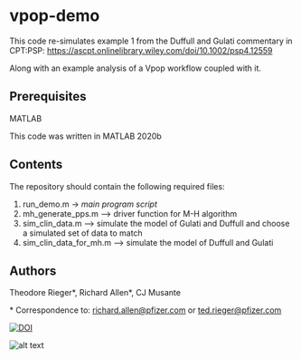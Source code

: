 # vpop-demo

This code re-simulates example 1 from the Duffull and Gulati commentary in CPT:PSP: 
https://ascpt.onlinelibrary.wiley.com/doi/10.1002/psp4.12559

Along with an example analysis of a Vpop workflow coupled with it.

## Prerequisites
MATLAB

This code was written in MATLAB 2020b

## Contents
The repository should contain the following required files:

1. run_demo.m -> *main program script*
2. mh_generate_pps.m --> driver function for M-H algorithm
3. sim_clin_data.m --> simulate the model of Gulati and Duffull and choose a simulated set of data to match
4. sim_clin_data_for_mh.m --> simulate the model of Duffull and Gulati

## Authors
Theodore Rieger*, Richard Allen*, CJ Musante

\* Correspondence to: richard.allen@pfizer.com or ted.rieger@pfizer.com

[![DOI](https://zenodo.org/badge/321780036.svg)](https://zenodo.org/badge/latestdoi/321780036)

![alt text](https://github.com/openPfizer/DigitalHealthData/blob/master/img/osbypfizer.png)

